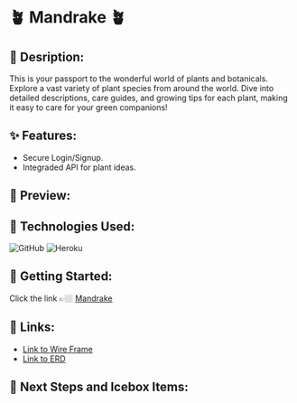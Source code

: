 #   🪴  Mandrake  🪴

## 🫧 Desription:
This is your passport to the wonderful world of plants and botanicals. Explore a vast variety of plant species from around the world. Dive into detailed descriptions, care guides, and growing tips for each plant, making it easy to care for your green companions!

## ✨ Features:
- Secure Login/Signup.
- Integraded API for plant ideas.

## 🫧 Preview:


## 📌 Technologies Used:
![GitHub](https://img.shields.io/badge/github-%23121011.svg?style=for-the-badge&logo=github&logoColor=white)
![Heroku](https://img.shields.io/badge/heroku-%23430098.svg?style=for-the-badge&logo=heroku&logoColor=white)

## 💫 Getting Started:
Click the link 👉🏼 [Mandrake](https://mandrake-app-d113a6b8d70e.herokuapp.com/)

## 🔗 Links:
- [Link to Wire Frame](https://whimsical.com/project-4-HLoE7FrFhVJ1z42ain4FZY)
- [Link to ERD](https://lucid.app/lucidchart/78e30b1a-1f93-4dcb-ba41-43f21242c26b/edit?beaconFlowId=718E8256661A13A5&invitationId=inv_d9265e1e-ae6a-498c-a8a0-4d731b0f97e4&page=0_0#)

## 🧊 Next Steps and Icebox Items:
